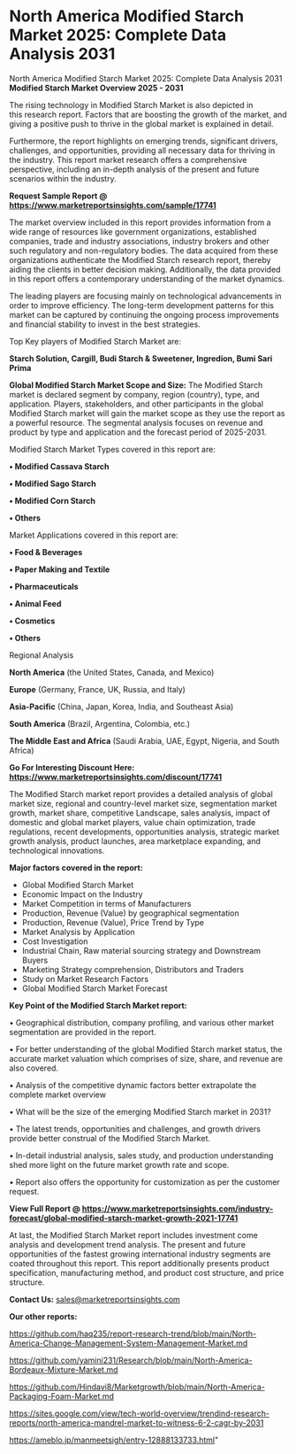 # North America Modified Starch Market 2025: Complete Data Analysis 2031
North America Modified Starch Market 2025: Complete Data Analysis 2031
<Strong> Modified Starch Market Overview 2025 - 2031</strong>

The rising technology in Modified Starch Market is also depicted in this research report. Factors that are boosting the growth of the market, and giving a positive push to thrive in the global market is explained in detail.

Furthermore, the report highlights on emerging trends, significant drivers, challenges, and opportunities, providing all necessary data for thriving in the industry. This report market research offers a comprehensive perspective, including an in-depth analysis of the present and future scenarios within the industry.

<strong>Request Sample Report @ <a href=https://www.marketreportsinsights.com/sample/17741>https://www.marketreportsinsights.com/sample/17741</a></strong>

The market overview included in this report provides information from a wide range of resources like government organizations, established companies, trade and industry associations, industry brokers and other such regulatory and non-regulatory bodies. The data acquired from these organizations authenticate the Modified Starch research report, thereby aiding the clients in better decision making. Additionally, the data provided in this report offers a contemporary understanding of the market dynamics.

The leading players are focusing mainly on technological advancements in order to improve efficiency. The long-term development patterns for this market can be captured by continuing the ongoing process improvements and financial stability to invest in the best strategies.

Top Key players of Modified Starch Market are:

<strong>Starch Solution, Cargill, Budi Starch & Sweetener, Ingredion, Bumi Sari Prima</strong>

<strong><b>Global Modified Starch Market Scope and Size:</b></strong>
The Modified Starch market is declared segment by company, region (country), type, and application. Players, stakeholders, and other participants in the global Modified Starch market will gain the market scope as they use the report as a powerful resource. The segmental analysis focuses on revenue and product by type and application and the forecast period of 2025-2031.

Modified Starch Market Types covered in this report are:

<strong>• Modified Cassava Starch

• Modified Sago Starch

• Modified Corn Starch

• Others</strong>

Market Applications covered in this report are:

<strong>• Food & Beverages

• Paper Making and Textile

• Pharmaceuticals

• Animal Feed

• Cosmetics

• Others</strong> 

Regional Analysis

<strong>North America</strong> (the United States, Canada, and Mexico)

<strong>Europe</strong> (Germany, France, UK, Russia, and Italy)

<strong>Asia-Pacific</strong> (China, Japan, Korea, India, and Southeast Asia)

<strong>South America</strong> (Brazil, Argentina, Colombia, etc.)

<strong>The Middle East and Africa</strong> (Saudi Arabia, UAE, Egypt, Nigeria, and South Africa)

<strong>Go For Interesting Discount Here: <a href=https://www.marketreportsinsights.com/discount/17741>https://www.marketreportsinsights.com/discount/17741</a></strong>

The Modified Starch market report provides a detailed analysis of global market size, regional and country-level market size, segmentation market growth, market share, competitive Landscape, sales analysis, impact of domestic and global market players, value chain optimization, trade regulations, recent developments, opportunities analysis, strategic market growth analysis, product launches, area marketplace expanding, and technological innovations.

<strong><b>Major factors covered in the report:</b></strong>
<ul>
  <li>Global Modified Starch Market </li>
  <li>Economic Impact on the Industry</li>
  <li>Market Competition in terms of Manufacturers</li>
  <li>Production, Revenue (Value) by geographical segmentation</li>
  <li>Production, Revenue (Value), Price Trend by Type</li>
  <li>Market Analysis by Application</li>
  <li>Cost Investigation</li>
  <li>Industrial Chain, Raw material sourcing strategy and Downstream Buyers</li>
  <li>Marketing Strategy comprehension, Distributors and Traders</li>
  <li>Study on Market Research Factors</li>
  <li>Global Modified Starch Market Forecast</li>
</ul>

<strong><b>Key Point of the Modified Starch Market report:</b></strong>

• Geographical distribution, company profiling, and various other market segmentation are provided in the report.

• For better understanding of the global Modified Starch market status, the accurate market valuation which comprises of size, share, and revenue are also covered.

• Analysis of the competitive dynamic factors better extrapolate the complete market overview

• What will be the size of the emerging Modified Starch market in 2031?

• The latest trends, opportunities and challenges, and growth drivers provide better construal of the Modified Starch Market.

• In-detail industrial analysis, sales study, and production understanding shed more light on the future market growth rate and scope.

• Report also offers the opportunity for customization as per the customer request.

<strong><b>View Full Report @ <a href=https://www.marketreportsinsights.com/industry-forecast/global-modified-starch-market-growth-2021-17741>https://www.marketreportsinsights.com/industry-forecast/global-modified-starch-market-growth-2021-17741</a></b></strong>


At last, the Modified Starch Market report includes investment come analysis and development trend analysis. The present and future opportunities of the fastest growing international industry segments are coated throughout this report. This report additionally presents product specification, manufacturing method, and product cost structure, and price structure.

<strong>Contact Us:</strong>
sales@marketreportsinsights.com

<strong>Our other reports:</strong>

<a href=https://github.com/haq235/report-research-trend/blob/main/North-America-Change-Management-System-Management-Market.md>https://github.com/haq235/report-research-trend/blob/main/North-America-Change-Management-System-Management-Market.md</a>

<a href=https://github.com/yamini231/Research/blob/main/North-America-Bordeaux-Mixture-Market.md>https://github.com/yamini231/Research/blob/main/North-America-Bordeaux-Mixture-Market.md</a>

<a href=https://github.com/Hindavi8/Marketgrowth/blob/main/North-America-Packaging-Foam-Market.md>https://github.com/Hindavi8/Marketgrowth/blob/main/North-America-Packaging-Foam-Market.md</a>

<a href=https://sites.google.com/view/tech-world-overview/trendind-research-reports/north-america-mandrel-market-to-witness-6-2-cagr-by-2031>https://sites.google.com/view/tech-world-overview/trendind-research-reports/north-america-mandrel-market-to-witness-6-2-cagr-by-2031</a>

<a href=https://ameblo.jp/manmeetsigh/entry-12888133733.html>https://ameblo.jp/manmeetsigh/entry-12888133733.html</a>"
